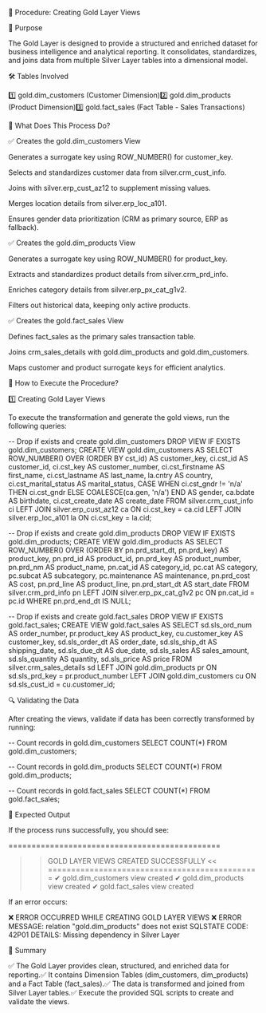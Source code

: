 📌 Procedure: Creating Gold Layer Views

🔹 Purpose

The Gold Layer is designed to provide a structured and enriched dataset for business intelligence and analytical reporting. It consolidates, standardizes, and joins data from multiple Silver Layer tables into a dimensional model.

🛠 Tables Involved

1️⃣ gold.dim_customers (Customer Dimension)2️⃣ gold.dim_products (Product Dimension)3️⃣ gold.fact_sales (Fact Table - Sales Transactions)

📖 What Does This Process Do?

✅ Creates the gold.dim_customers View

Generates a surrogate key using ROW_NUMBER() for customer_key.

Selects and standardizes customer data from silver.crm_cust_info.

Joins with silver.erp_cust_az12 to supplement missing values.

Merges location details from silver.erp_loc_a101.

Ensures gender data prioritization (CRM as primary source, ERP as fallback).

✅ Creates the gold.dim_products View

Generates a surrogate key using ROW_NUMBER() for product_key.

Extracts and standardizes product details from silver.crm_prd_info.

Enriches category details from silver.erp_px_cat_g1v2.

Filters out historical data, keeping only active products.

✅ Creates the gold.fact_sales View

Defines fact_sales as the primary sales transaction table.

Joins crm_sales_details with gold.dim_products and gold.dim_customers.

Maps customer and product surrogate keys for efficient analytics.

📌 How to Execute the Procedure?

1️⃣ Creating Gold Layer Views

To execute the transformation and generate the gold views, run the following queries:

-- Drop if exists and create gold.dim_customers
DROP VIEW IF EXISTS gold.dim_customers;
CREATE VIEW gold.dim_customers AS
SELECT
    ROW_NUMBER() OVER (ORDER BY cst_id) AS customer_key,
    ci.cst_id AS customer_id,
    ci.cst_key AS customer_number,
    ci.cst_firstname AS first_name,
    ci.cst_lastname AS last_name,
    la.cntry AS country,
    ci.cst_marital_status AS marital_status,
    CASE
        WHEN ci.cst_gndr != 'n/a' THEN ci.cst_gndr
        ELSE COALESCE(ca.gen, 'n/a')
    END AS gender,
    ca.bdate AS birthdate,
    ci.cst_create_date AS create_date
FROM silver.crm_cust_info ci
LEFT JOIN silver.erp_cust_az12 ca
    ON ci.cst_key = ca.cid
LEFT JOIN silver.erp_loc_a101 la
    ON ci.cst_key = la.cid;

-- Drop if exists and create gold.dim_products
DROP VIEW IF EXISTS gold.dim_products;
CREATE VIEW gold.dim_products AS
SELECT
    ROW_NUMBER() OVER (ORDER BY pn.prd_start_dt, pn.prd_key) AS product_key,
    pn.prd_id AS product_id,
    pn.prd_key AS product_number,
    pn.prd_nm AS product_name,
    pn.cat_id AS category_id,
    pc.cat AS category,
    pc.subcat AS subcategory,
    pc.maintenance AS maintenance,
    pn.prd_cost AS cost,
    pn.prd_line AS product_line,
    pn.prd_start_dt AS start_date
FROM silver.crm_prd_info pn
LEFT JOIN silver.erp_px_cat_g1v2 pc
    ON pn.cat_id = pc.id
WHERE pn.prd_end_dt IS NULL;

-- Drop if exists and create gold.fact_sales
DROP VIEW IF EXISTS gold.fact_sales;
CREATE VIEW gold.fact_sales AS
SELECT
    sd.sls_ord_num AS order_number,
    pr.product_key AS product_key,
    cu.customer_key AS customer_key,
    sd.sls_order_dt AS order_date,
    sd.sls_ship_dt AS shipping_date,
    sd.sls_due_dt AS due_date,
    sd.sls_sales AS sales_amount,
    sd.sls_quantity AS quantity,
    sd.sls_price AS price
FROM silver.crm_sales_details sd
LEFT JOIN gold.dim_products pr
    ON sd.sls_prd_key = pr.product_number
LEFT JOIN gold.dim_customers cu
    ON sd.sls_cust_id = cu.customer_id;

🔍 Validating the Data

After creating the views, validate if data has been correctly transformed by running:

-- Count records in gold.dim_customers
SELECT COUNT(*) FROM gold.dim_customers;

-- Count records in gold.dim_products
SELECT COUNT(*) FROM gold.dim_products;

-- Count records in gold.fact_sales
SELECT COUNT(*) FROM gold.fact_sales;

📌 Expected Output

If the process runs successfully, you should see:

==============================================
>> GOLD LAYER VIEWS CREATED SUCCESSFULLY <<
==============================================
✔ gold.dim_customers view created
✔ gold.dim_products view created
✔ gold.fact_sales view created

If an error occurs:

❌ ERROR OCCURRED WHILE CREATING GOLD LAYER VIEWS ❌
ERROR MESSAGE: relation "gold.dim_products" does not exist
SQLSTATE CODE: 42P01
DETAILS: Missing dependency in Silver Layer

🚀 Summary

✅ The Gold Layer provides clean, structured, and enriched data for reporting.✅ It contains Dimension Tables (dim_customers, dim_products) and a Fact Table (fact_sales).✅ The data is transformed and joined from Silver Layer tables.✅ Execute the provided SQL scripts to create and validate the views.
